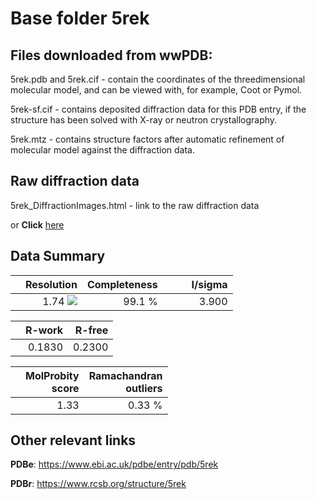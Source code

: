 # Base folder 5rek

## Files downloaded from wwPDB:

5rek.pdb and 5rek.cif - contain the coordinates of the threedimensional molecular model, and can be viewed with, for example, Coot or Pymol.

5rek-sf.cif - contains deposited diffraction data for this PDB entry, if the structure has been solved with X-ray or neutron crystallography.

5rek.mtz - contains structure factors after automatic refinement of molecular model against the diffraction data.

## Raw diffraction data

5rek_DiffractionImages.html - link to the raw diffraction data 

or **Click** [here](https://zenodo.org/record/3730929) 

## Data Summary
|   | Resolution | Completeness| I/sigma |
|---|-------------:|----------------:|--------------:|
|   |1.74 <img src="https://latex.codecogs.com/svg.latex?{\mbox{\normalfont\AA}}"/>|99.1  %|<img width=50/>3.900|

|   | **R-work**| **R-free**   
|---|-------------:|----------------:|           
||0.1830|0.2300|

|   |**MolProbity<br>score**| **Ramachandran<br>outliers** 
|---|-------------:|----------------:|
||1.33|0.33 %|

## Other relevant links 
**PDBe**:  https://www.ebi.ac.uk/pdbe/entry/pdb/5rek
 
**PDBr**: https://www.rcsb.org/structure/5rek 

